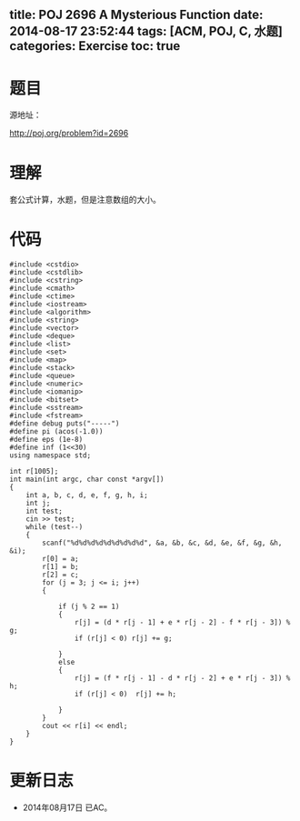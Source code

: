 title: POJ 2696 A Mysterious Function
date: 2014-08-17 23:52:44
tags: [ACM, POJ, C, 水题]
categories: Exercise
toc: true
---
# 题目
源地址：

http://poj.org/problem?id=2696

# 理解
套公式计算，水题，但是注意数组的大小。

<!-- more -->

# 代码
```
#include <cstdio>
#include <cstdlib>
#include <cstring>
#include <cmath>
#include <ctime>
#include <iostream>
#include <algorithm>
#include <string>
#include <vector>
#include <deque>
#include <list>
#include <set>
#include <map>
#include <stack>
#include <queue>
#include <numeric>
#include <iomanip>
#include <bitset>
#include <sstream>
#include <fstream>
#define debug puts("-----")
#define pi (acos(-1.0))
#define eps (1e-8)
#define inf (1<<30)
using namespace std;

int r[1005];
int main(int argc, char const *argv[])
{
    int a, b, c, d, e, f, g, h, i;
    int j;
    int test;
    cin >> test;
    while (test--)
    {
        scanf("%d%d%d%d%d%d%d%d%d", &a, &b, &c, &d, &e, &f, &g, &h, &i);
        r[0] = a;
        r[1] = b;
        r[2] = c;
        for (j = 3; j <= i; j++)
        {

            if (j % 2 == 1)
            {
                r[j] = (d * r[j - 1] + e * r[j - 2] - f * r[j - 3]) % g;
                if (r[j] < 0) r[j] += g;

            }
            else
            {
                r[j] = (f * r[j - 1] - d * r[j - 2] + e * r[j - 3]) % h;
                if (r[j] < 0)  r[j] += h;

            }
        }
        cout << r[i] << endl;
    }
}
```
# 更新日志
- 2014年08月17日 已AC。
